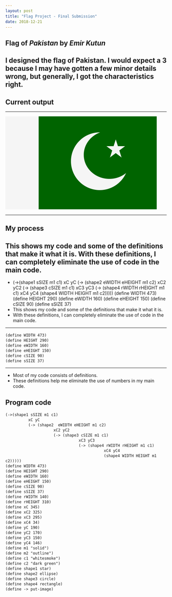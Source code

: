 ```yaml
---
layout: post
title: "Flag Project - Final Submission"
date: 2018-12-21
---
```


## Flag of _Pakistan_ by _Emir Kutun_

## I designed the flag of Pakistan. I would expect a 3 because I may have gotten a few minor details wrong, but generally, I got the characteristics right.

<!--- I designed the flag of Pakistan. I would expect a 3 because I may have gotten a few minor details wrong, but generally, I got the characteristics right. -->

## Current output


* * *
![Flag](/images/final-flag.png)
* * *

## My process

<!--- I compared my flag to Pakistan's as accurately as possible.-->


## This shows my code and some of the definitions that make it what it is. With these definitions, I can completely eliminate the use of code in the main code.

-   (->(shape1 sSIZE m1 c1)
          xC yC
          (-> (shape2  eWIDTH eHEIGHT m1 c2)
                     xC2 yC2
                     (-> (shape3 cSIZE m1 c1)
                                xC3 yC3
                                (-> (shape4 rWIDTH rHEIGHT m1 c1)
                                           xC4 yC4
                                           (shape4 WIDTH HEIGHT m1 c2)))))
(define WIDTH 473)
(define HEIGHT 290)
(define eWIDTH 160)
(define eHEIGHT 150)
(define cSIZE 90)
(define sSIZE 37)
-   This shows my code and some of the definitions that make it what it is.
-   With these definitions, I can completely eliminate the use of code in the main code.

* * *

```
(define WIDTH 473)
(define HEIGHT 290)
(define eWIDTH 160)
(define eHEIGHT 150)
(define cSIZE 90)
(define sSIZE 37)
```

* * *

-   Most of my code consists of definitions.
-   These definitions help me eliminate the use of numbers in my main code.
 
<!--- This code makes it so whenever I type "WIDTH" into code, the program can recognize it as 473. This way, I can save time, because rather than typing "473", I can simply write "WIDTH". -->


## Program code

```
(->(shape1 sSIZE m1 c1)
          xC yC
          (-> (shape2  eWIDTH eHEIGHT m1 c2)
                     xC2 yC2
                     (-> (shape3 cSIZE m1 c1)
                                xC3 yC3
                                (-> (shape4 rWIDTH rHEIGHT m1 c1)
                                           xC4 yC4
                                           (shape4 WIDTH HEIGHT m1 c2)))))
(define WIDTH 473)
(define HEIGHT 290)
(define eWIDTH 160)
(define eHEIGHT 150)
(define cSIZE 90)
(define sSIZE 37)
(define rWIDTH 140)
(define rHEIGHT 310)
(define xC 345)
(define xC2 325)
(define xC3 295)
(define xC4 34)
(define yC 190)
(define yC2 170)
(define yC3 150)
(define yC4 146)
(define m1 "solid")
(define m2 "outline")
(define c1 "whitesmoke")
(define c2 "dark green")
(define shape1 star)
(define shape2 ellipse)
(define shape3 circle)
(define shape4 rectangle)
(define -> put-image)

```
